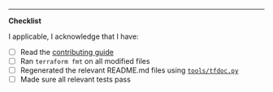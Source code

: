 <!-- Put a description of what this PR is for here -->

---
**Checklist**
<!--
Replace each [ ] with [X] to check it. These steps will speed up the review process, and we appreciate you spending time on them before sending your code to be reviewed.
-->

I applicable, I acknowledge that I have:
- [ ] Read the [contributing guide](https://github.com/GoogleCloudPlatform/cloud-foundation-fabric/blob/master/CONTRIBUTING.md)
- [ ] Ran `terraform fmt` on all modified files
- [ ] Regenerated the relevant README.md files using [`tools/tfdoc.py`](https://github.com/GoogleCloudPlatform/cloud-foundation-fabric/blob/master/CONTRIBUTING.md#fabric-tools)
- [ ] Made sure all relevant tests pass
